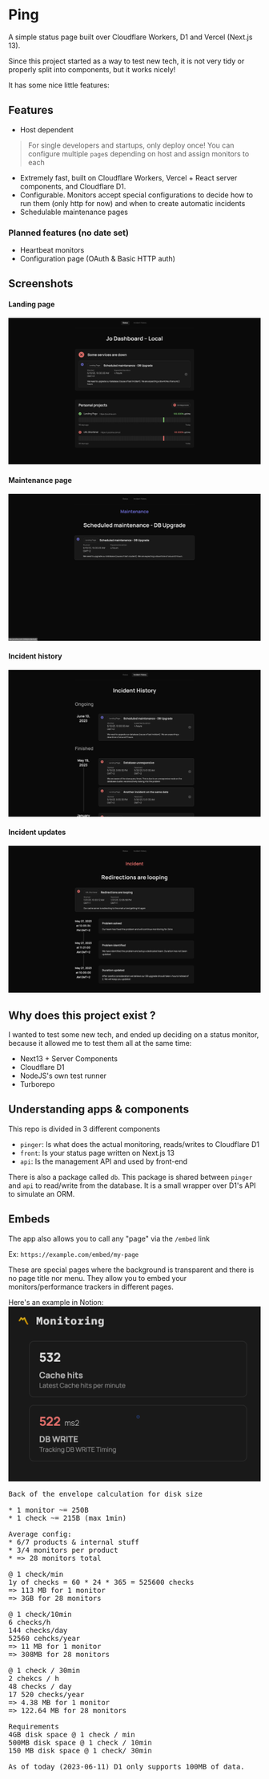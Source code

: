 # Ping
A simple status page built over Cloudflare Workers, D1 and Vercel (Next.js 13).

Since this project started as a way to test new tech, it is not very tidy or properly split into components,
but it works nicely!

It has some nice little features:

## Features
- Host dependent
> For single developers and startups, only deploy once! You can configure multiple `page`s depending on host and assign monitors to each
- Extremely fast, built on Cloudflare Workers, Vercel + React server components, and Cloudflare D1.
- Configurable. Monitors accept special configurations to decide how to run them (only http for now) and when to create automatic incidents
- Schedulable maintenance pages

### Planned features (no date set)
- Heartbeat monitors
- Configuration page (OAuth & Basic HTTP auth)

## Screenshots

#### Landing page
<img src="docs/main.png"/>

#### Maintenance page
<img src="docs/maintenance.png"/>

#### Incident history
<img src="docs/history.png"/>

#### Incident updates
<img src="docs/incident.png"/>


## Why does this project exist ?
I wanted to test some new tech, and ended up deciding on a status monitor, because it allowed
me to test them all at the same time:
- Next13 + Server Components
- Cloudflare D1
- NodeJS's own test runner
- Turborepo

## Understanding apps & components
This repo is divided in 3 different components
- `pinger`: Is what does the actual monitoring, reads/writes to Cloudflare D1
- `front`: Is your status page written on Next.js 13
- `api`: Is the management API and used by front-end

There is also a package called `db`. This package is shared between `pinger` and `api`
to read/write from the database. It is a small wrapper over D1's API to simulate an ORM.

## Embeds
The app also allows you to call any "page" via the `/embed` link

Ex: `https://example.com/embed/my-page`

These are special pages where the background is transparent and there is no page title nor menu.
They allow you to embed your monitors/performance trackers in different pages.

Here's an example in Notion:
<img src="docs/notion.png"/>

<pre>
Back of the envelope calculation for disk size

* 1 monitor ~= 250B
* 1 check ~= 215B (max 1min)

Average config:
* 6/7 products & internal stuff
* 3/4 monitors per product
* => 28 monitors total

@ 1 check/min
1y of checks = 60 * 24 * 365 = 525600 checks
=> 113 MB for 1 monitor
=> 3GB for 28 monitors

@ 1 check/10min
6 checks/h
144 checks/day
52560 cehcks/year
=> 11 MB for 1 monitor
=> 308MB for 28 monitors

@ 1 check / 30min
2 chekcs / h
48 checks / day
17 520 checks/year
=> 4.38 MB for 1 monitor
=> 122.64 MB for 28 monitors

Requirements
4GB disk space @ 1 check / min
500MB disk space @ 1 check / 10min
150 MB disk space @ 1 check/ 30min

As of today (2023-06-11) D1 only supports 100MB of data.
</pre>
